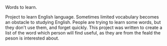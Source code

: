 Words to learn.

Project to learn English language. 
Sometimes limited vocabulary becomes an obstacle to studying English. People are trying to learn some words, but they don't use them, and forget quickly. This project was written to create a list of the word which person will find useful, as they are from the feald the peson is interested about.

